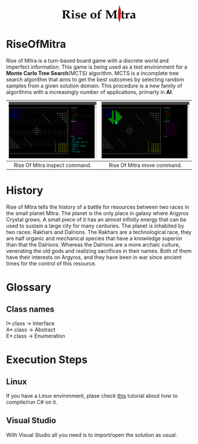 <p align="middle">
	<img src="/imgs_md/RiseOfMitraLogo.png" width="200">	
</p>


# RiseOfMitra
Rise of Mitra is a turn-based board game with a discrete world and imperfect information. This game is being used as a test environment for a <b>Monte Carlo Tree Search</b>(MCTS) algorithm. MCTS is a incomplete tree search algorithm that aims to get the best outcomes by selecting random samples from a given solution domain. This procedure is a new family of algorithms with a increasingly number of applications, primarly in <b>AI</b>.

![](/imgs_md/inspect.PNG)                  |  ![](/imgs_md/move.PNG)
:-----------------------------------------:|:-----------------------------------------:
Rise Of Mitra inspect command.             |  Rise Of Mitra move command.

# History
Rise of Mitra tells the history of a battle for resources between two races in the small planet Mitra. The planet is the only place in galaxy where Argyros Crystal grows. A small piece of it has an almost infinity energy that can be used to sustain a large city for many centuries. The planet is inhabited by two races: Rakhars and Dalrions. The Rakhars are a technological race, they are half organic and  mechanical species that have a knowledge superior than that the Dalrions. Whereas the Dalrions are a more archaic culture, venerating the old gods and realizing sacrifices in their names. Both of them have their interests on Argyros, and they have been in war since ancient times for the control of this resource.

# Glossary 

## Class names
I*.class &rarr; Interface</br>
A*.class &rarr; Abstract</br>
E*.class &rarr; Enumeration</br>

# Execution Steps
## Linux
If you have a Linux environment, plase check [this](https://www.vivaolinux.com.br/artigo/Mono-e-C-(parte-1)) tutorial about how to compile/run C# on it.
## Visual Studio
With Visual Studio all you need is to import/open the solution as usual.